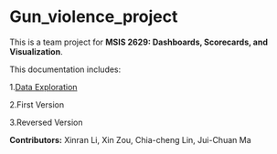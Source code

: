 # Gun_violence_project

This is a team project for **MSIS 2629: Dashboards, Scorecards, and Visualization**.

This documentation includes:

1.[Data Exploration](https://github.com/jdnc-datavisualization/Gun_violence_project/blob/master/Visualization_final_project_Data_Exploration.ipynb)

2.First Version

3.Reversed Version

**Contributors:**
Xinran Li,
Xin Zou,
Chia-cheng Lin,
Jui-Chuan Ma
